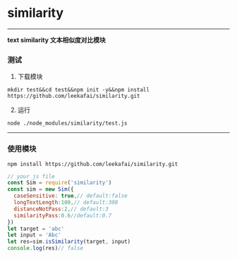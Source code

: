 
# similarity
---
**text similarity 文本相似度对比模块**

### 测试
1. 下载模块
```shell
mkdir test&&cd test&&npm init -y&&npm install https://github.com/leekafai/similarity.git 
```
2. 运行
```shell
node ./node_modules/similarity/test.js
```
---
### 使用模块
```shell
npm install https://github.com/leekafai/similarity.git
```
```javascript
// your js file
const Sim = require('similarity')
const sim = new Sim({
  caseSensitive: true,// default:false
  longTextLength:100,// default:300
  distanceNotPass:2,// default:3
  similarityPass:0.6//default:0.7
})
let target = 'abc'
let input = 'Abc'
let res=sim.isSimilarity(target, input)
console.log(res)// false
```
